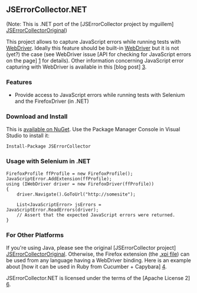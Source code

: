 JSErrorCollector.NET
---------------

(Note: This is .NET port of the [JSErrorCollector project by mguillem] [JSErrorCollectorOriginal])

This project allows to capture JavaScript errors while running tests with [WebDriver].
Ideally this feature should be built-in [WebDriver] but it is not (yet?) the case (see WebDriver issue [API for checking for JavaScript errors on the page] [1] for details).
Other information concerning JavaScript error capturing with WebDriver is available in this [blog post] [3].


### Features

* Provide access to JavaScript errors while running tests with Selenium and the FirefoxDriver (in .NET)

### Download and Install

This is [available on NuGet](https://www.nuget.org/packages/JSErrorCollector/).  Use the Package Manager Console in Visual Studio to install it:

	Install-Package JSErrorCollector
	
### Usage with Selenium in .NET

	FirefoxProfile ffProfile = new FirefoxProfile();
	JavaScriptError.AddExtension(ffProfile);
	using (IWebDriver driver = new FirefoxDriver(ffProfile))
	{
		driver.Navigate().GoToUrl("http://somesite");

		List<JavaScriptError> jsErrors = JavaScriptError.ReadErrors(driver);
		// Assert that the expected JavaScript errors were returned.
	}

### For Other Platforms

If you're using Java, please see the original [JSErrorCollector project] [JSErrorCollectorOriginal].  Otherwise, 
the Firefox extension (the [.xpi file](dist/JSErrorCollector.xpi)) can be used from any language having a WebDriver binding.
Here is an example about [how it can be used in Ruby from Cucumber + Capybara] [4].

JSErrorCollector.NET is licensed under the terms of the [Apache License 2] [6].

  [JSErrorCollectorOriginal]: https://github.com/mguillem/JSErrorCollector
  [WebDriver]: http://code.google.com/p/webdriver
  [1]: http://code.google.com/p/selenium/issues/detail?id=148
  [3]: http://mguillem.wordpress.com/2011/10/11/webdriver-capture-js-errors-while-running-tests/
  [4]: https://gist.github.com/1371962
  [6]: http://www.apache.org/licenses/LICENSE-2.0.txt
